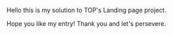 Hello this is my solution to TOP's Landing page project.

Hope you like my entry! Thank you and let's persevere.
